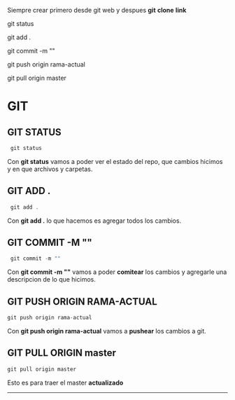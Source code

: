 Siempre crear primero desde git web y despues **git** **clone** **link**

git status

git add .

git commit -m ""

git push origin rama-actual

git pull origin master

# GIT

## GIT STATUS

 
``` JavaScript
 git status
```
Con **git status** vamos a poder ver el estado del repo, que cambios hicimos y en que archivos y carpetas.

## GIT ADD .

 
``` JavaScript
 git add .
```

Con **git add .** lo que hacemos es agregar todos los cambios.

## GIT COMMIT -M ""

 
``` JavaScript
 git commit -m ""
```

Con **git commit -m ""** vamos a poder **comitear** los cambios y agregarle una descripcion de lo que hicimos.

## GIT PUSH ORIGIN RAMA-ACTUAL

 
``` JavaScript
git push origin rama-actual
```

Con **git push origin rama-actual** vamos a **pushear** los cambios a git.

## GIT PULL ORIGIN master

``` JavaScript
git pull origin master
```
Esto es para traer el master **actualizado**

---